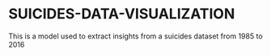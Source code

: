 # SUICIDES-DATA-VISUALIZATION

This is a model used to extract insights from a suicides dataset from 1985 to 2016
